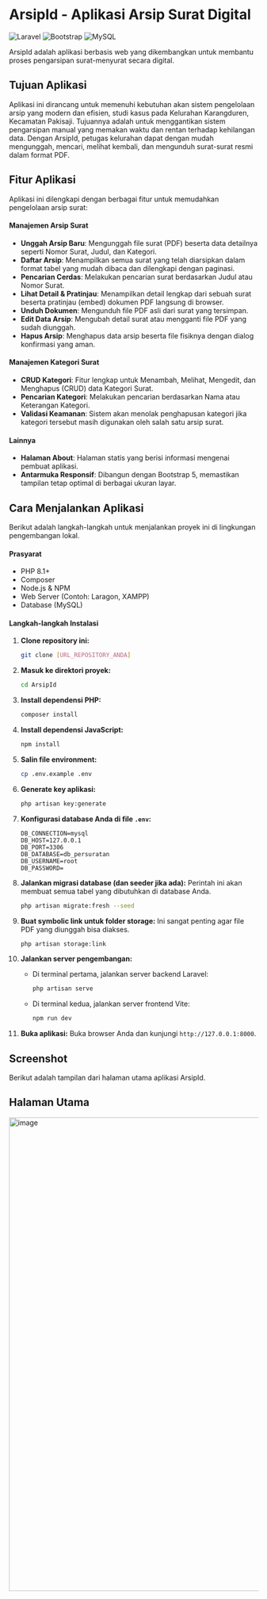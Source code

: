 # ArsipId - Aplikasi Arsip Surat Digital

![Laravel](https://img.shields.io/badge/Laravel-FF2D20?style=for-the-badge&logo=laravel&logoColor=white)
![Bootstrap](https://img.shields.io/badge/Bootstrap-7952B3?style=for-the-badge&logo=bootstrap&logoColor=white)
![MySQL](https://img.shields.io/badge/MySQL-4479A1?style=for-the-badge&logo=mysql&logoColor=white)

ArsipId adalah aplikasi berbasis web yang dikembangkan untuk membantu proses pengarsipan surat-menyurat secara digital.

##  Tujuan Aplikasi

Aplikasi ini dirancang untuk memenuhi kebutuhan akan sistem pengelolaan arsip yang modern dan efisien, studi kasus pada Kelurahan Karangduren, Kecamatan Pakisaji. Tujuannya adalah untuk menggantikan sistem pengarsipan manual yang memakan waktu dan rentan terhadap kehilangan data. Dengan ArsipId, petugas kelurahan dapat dengan mudah mengunggah, mencari, melihat kembali, dan mengunduh surat-surat resmi dalam format PDF.

## Fitur Aplikasi

Aplikasi ini dilengkapi dengan berbagai fitur untuk memudahkan pengelolaan arsip surat:

#### Manajemen Arsip Surat
- **Unggah Arsip Baru**: Mengunggah file surat (PDF) beserta data detailnya seperti Nomor Surat, Judul, dan Kategori.
- **Daftar Arsip**: Menampilkan semua surat yang telah diarsipkan dalam format tabel yang mudah dibaca dan dilengkapi dengan paginasi.
- **Pencarian Cerdas**: Melakukan pencarian surat berdasarkan Judul atau Nomor Surat.
- **Lihat Detail & Pratinjau**: Menampilkan detail lengkap dari sebuah surat beserta pratinjau (embed) dokumen PDF langsung di browser.
- **Unduh Dokumen**: Mengunduh file PDF asli dari surat yang tersimpan.
- **Edit Data Arsip**: Mengubah detail surat atau mengganti file PDF yang sudah diunggah.
- **Hapus Arsip**: Menghapus data arsip beserta file fisiknya dengan dialog konfirmasi yang aman.

#### Manajemen Kategori Surat
- **CRUD Kategori**: Fitur lengkap untuk Menambah, Melihat, Mengedit, dan Menghapus (CRUD) data Kategori Surat.
- **Pencarian Kategori**: Melakukan pencarian berdasarkan Nama atau Keterangan Kategori.
- **Validasi Keamanan**: Sistem akan menolak penghapusan kategori jika kategori tersebut masih digunakan oleh salah satu arsip surat.

#### Lainnya
- **Halaman About**: Halaman statis yang berisi informasi mengenai pembuat aplikasi.
- **Antarmuka Responsif**: Dibangun dengan Bootstrap 5, memastikan tampilan tetap optimal di berbagai ukuran layar.

## Cara Menjalankan Aplikasi

Berikut adalah langkah-langkah untuk menjalankan proyek ini di lingkungan pengembangan lokal.

#### Prasyarat
- PHP 8.1+
- Composer
- Node.js & NPM
- Web Server (Contoh: Laragon, XAMPP)
- Database (MySQL)

#### Langkah-langkah Instalasi
1.  **Clone repository ini:**
    ```bash
    git clone [URL_REPOSITORY_ANDA]
    ```

2.  **Masuk ke direktori proyek:**
    ```bash
    cd ArsipId
    ```

3.  **Install dependensi PHP:**
    ```bash
    composer install
    ```

4.  **Install dependensi JavaScript:**
    ```bash
    npm install
    ```

5.  **Salin file environment:**
    ```bash
    cp .env.example .env
    ```

6.  **Generate key aplikasi:**
    ```bash
    php artisan key:generate
    ```

7.  **Konfigurasi database Anda di file `.env`:**
    ```env
    DB_CONNECTION=mysql
    DB_HOST=127.0.0.1
    DB_PORT=3306
    DB_DATABASE=db_persuratan
    DB_USERNAME=root
    DB_PASSWORD=
    ```

8.  **Jalankan migrasi database (dan seeder jika ada):**
    Perintah ini akan membuat semua tabel yang dibutuhkan di database Anda.
    ```bash
    php artisan migrate:fresh --seed
    ```

9.  **Buat symbolic link untuk folder storage:**
    Ini sangat penting agar file PDF yang diunggah bisa diakses.
    ```bash
    php artisan storage:link
    ```

10. **Jalankan server pengembangan:**
    - Di terminal pertama, jalankan server backend Laravel:
      ```bash
      php artisan serve
      ```
    - Di terminal kedua, jalankan server frontend Vite:
      ```bash
      npm run dev
      ```

11. **Buka aplikasi:**
    Buka browser Anda dan kunjungi `http://127.0.0.1:8000`.

## Screenshot

Berikut adalah tampilan dari halaman utama aplikasi ArsipId.

## Halaman Utama
   <img width="1905" height="956" alt="image" src="https://github.com/user-attachments/assets/a70fed7b-3b88-40d9-bf82-2d7b40d68124" />
   



